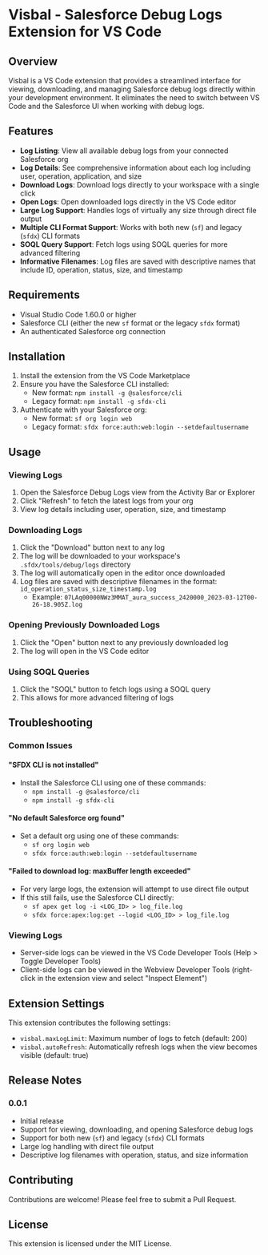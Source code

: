 # Visbal - Salesforce Debug Logs Extension for VS Code

## Overview

Visbal is a VS Code extension that provides a streamlined interface for viewing, downloading, and managing Salesforce debug logs directly within your development environment. It eliminates the need to switch between VS Code and the Salesforce UI when working with debug logs.

## Features

- **Log Listing**: View all available debug logs from your connected Salesforce org
- **Log Details**: See comprehensive information about each log including user, operation, application, and size
- **Download Logs**: Download logs directly to your workspace with a single click
- **Open Logs**: Open downloaded logs directly in the VS Code editor
- **Large Log Support**: Handles logs of virtually any size through direct file output
- **Multiple CLI Format Support**: Works with both new (`sf`) and legacy (`sfdx`) CLI formats
- **SOQL Query Support**: Fetch logs using SOQL queries for more advanced filtering
- **Informative Filenames**: Log files are saved with descriptive names that include ID, operation, status, size, and timestamp

## Requirements

- Visual Studio Code 1.60.0 or higher
- Salesforce CLI (either the new `sf` format or the legacy `sfdx` format)
- An authenticated Salesforce org connection

## Installation

1. Install the extension from the VS Code Marketplace
2. Ensure you have the Salesforce CLI installed:
   - New format: `npm install -g @salesforce/cli`
   - Legacy format: `npm install -g sfdx-cli`
3. Authenticate with your Salesforce org:
   - New format: `sf org login web`
   - Legacy format: `sfdx force:auth:web:login --setdefaultusername`

## Usage

### Viewing Logs

1. Open the Salesforce Debug Logs view from the Activity Bar or Explorer
2. Click "Refresh" to fetch the latest logs from your org
3. View log details including user, operation, size, and timestamp

### Downloading Logs

1. Click the "Download" button next to any log
2. The log will be downloaded to your workspace's `.sfdx/tools/debug/logs` directory
3. The log will automatically open in the editor once downloaded
4. Log files are saved with descriptive filenames in the format: `id_operation_status_size_timestamp.log`
   - Example: `07LAq00000NWz3MMAT_aura_success_2420000_2023-03-12T00-26-18.905Z.log`

### Opening Previously Downloaded Logs

1. Click the "Open" button next to any previously downloaded log
2. The log will open in the VS Code editor

### Using SOQL Queries

1. Click the "SOQL" button to fetch logs using a SOQL query
2. This allows for more advanced filtering of logs

## Troubleshooting

### Common Issues

#### "SFDX CLI is not installed"
- Install the Salesforce CLI using one of these commands:
  - `npm install -g @salesforce/cli`
  - `npm install -g sfdx-cli`

#### "No default Salesforce org found"
- Set a default org using one of these commands:
  - `sf org login web`
  - `sfdx force:auth:web:login --setdefaultusername`

#### "Failed to download log: maxBuffer length exceeded"
- For very large logs, the extension will attempt to use direct file output
- If this still fails, use the Salesforce CLI directly:
  - `sf apex get log -i <LOG_ID> > log_file.log`
  - `sfdx force:apex:log:get --logid <LOG_ID> > log_file.log`

### Viewing Logs

- Server-side logs can be viewed in the VS Code Developer Tools (Help > Toggle Developer Tools)
- Client-side logs can be viewed in the Webview Developer Tools (right-click in the extension view and select "Inspect Element")

## Extension Settings

This extension contributes the following settings:

* `visbal.maxLogLimit`: Maximum number of logs to fetch (default: 200)
* `visbal.autoRefresh`: Automatically refresh logs when the view becomes visible (default: true)

## Release Notes

### 0.0.1

- Initial release
- Support for viewing, downloading, and opening Salesforce debug logs
- Support for both new (`sf`) and legacy (`sfdx`) CLI formats
- Large log handling with direct file output
- Descriptive log filenames with operation, status, and size information

## Contributing

Contributions are welcome! Please feel free to submit a Pull Request.

## License

This extension is licensed under the MIT License.